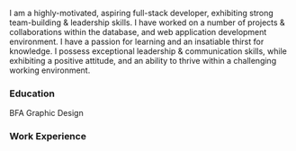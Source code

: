 I am a highly-motivated, aspiring full-stack developer, exhibiting strong team-building & leadership skills. I have worked on a number of projects & collaborations within the database, and web application development environment. I have a passion for learning and an insatiable thirst for knowledge. I possess exceptional leadership & communication skills, while exhibiting a positive attitude, and an ability to thrive within a challenging working environment.

<!--![Tux, the Linux mascot](images/logo1.jpg) # Software Developer
<img src="images/logo1.jpg" width="200">-->

### Education
BFA Graphic Design

### Work Experience
